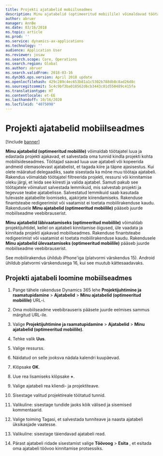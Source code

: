 ```yaml
---
title: Projekti ajatabelid mobiilseadmes
description: Minu ajatabelid (optimeeritud mobiilile) võimaldavad töötajatel luua ja edastada projekti ajakavad, et salvestada oma tunnid kindla projekti kohta mobiilsideseadmes.
author: abruer
manager: AnnBe
ms.date: 03/16/2018
ms.topic: article
ms.prod: ''
ms.service: dynamics-ax-applications
ms.technology: ''
audience: Application User
ms.reviewer: josaw
ms.search.scope: Core, Operations
ms.search.region: Global
ms.author: abruer
ms.search.validFrom: 2018-03-16
ms.dyn365.ops.version: April 2018 update
ms.openlocfilehash: 429c289c4ec653b81a1c5302b788db8c8ad26d8c
ms.sourcegitcommit: 5c4c9bf3ba018562d6cb3443c01d550489c415fa
ms.translationtype: HT
ms.contentlocale: et-EE
ms.lasthandoff: 10/16/2020
ms.locfileid: "4075098"
---
```

# <a name="project-timesheets-on-a-mobile-device"></a>Projekti ajatabelid mobiilseadmes

[!include [banner](../includes/banner.md)]

**Minu ajatabelid (optimeeritud mobiilile)** võimaldab töötajatel luua ja edastada projekti ajakavad, et salvestada oma tunnid kindla projekti kohta mobiilsideseadmes. Töötajad saavad luua uue ajatabeli või kopeerida andmeid olemasolevast ajatabelist, et tagada kiire ja täpne ajasisestus. Kui olete määratud delegaadiks, saate sisestada ka mõne muu töötaja ajatabeli. Rakendus võimaldab töötajatel filtreerida projekti, ressursi või kinnitamise oleku järgi, et leida see kiiresti ja valida ajatabel. Samuti pakub see töötajatele võimalust salvestada lemmikuid, mis salvestab projekti ja tegevuse teabe ajatabelisse. Salvestatud lemmikuid saab kasutada tulevaste ajatabelite loomiseks, ajakirjete kiirendamiseks. Rakenduse finantsteabe redigeerimist või vaatamist ei toetata mobiilirakenduse kaudu. Rakendusele **Minu ajatabelid (optimeeritud mobiilile)** pääseb juurde mobiilseadme veebibrauserist.

**Minu ajatabelid läbivaatamiseks (optimeeritud mobiilile)** võimaldab projektijuhtidel, kellel on ajatabeli kinnitamise õigused, üle vaadata ja kinnitada projekti ajakavad mobiilseadmes. Rakenduse finantsteabe redigeerimist või vaatamist ei toetata mobiilirakenduse kaudu. Rakendusele **Minu ajatabelid ülevaatamiseks (optimeeritud mobiilile)** pääseb juurde mobiilseadme veebibrauserist.

See mobiilirakendus ühildub iPhone'iga (platvormi värskendus 15).
Android ühildub platvormi värskendusega 16, kui see muutub kättesaadavaks.

## <a name="create-a-project-timesheet-on-your-mobile-device"></a>Projekti ajatabeli loomine mobiilseadmes

1.  Pange tähele rakenduse Dynamics 365 lehe **Projektijuhtimine ja raamatupidamine** \> **Ajatabelid** \> **Minu ajatabelid (optimeeritud mobiilile)** URL-i.

2.  Oma mobiilseadme veebibrauseris pääsete juurde eelmises sammus märgitud URL-ile.
 
3.  Valige **Projektijuhtimine ja raamatupidamine** \> **Ajatabelid** \> **Minu ajatabelid (optimeeritud mobiilile)**.

4.  Tehke valik **Uus**.

5.  Valige ressurss.

6.  Näidatud on selle jooksva nädala kalendri kuupäevad.

7.  Klõpsake **OK**.

8.  Uue rea lisamiseks klõpsake **+**.

9.  Valige ajatabeli rea kliendi- ja projektiteave.

10. Sisestage valitud projektireale töötatud tunnid.

11. Valikuline: sisestage tundide jaoks kõik välised ja sisemised kommentaarid.

12. Valige toiming Tagasi, et salvestada tunniteave ja naasta ajatabeli üksikasjade vaatesse.

13. Valikuline: sisestage täiendavad ajatabeli read.

14. Pärast ajatabeli ridade sisestamist valige **Töövoog** \> **Esita** , et esitada oma ajatabeli töövoo kinnitamise protsessiks.
